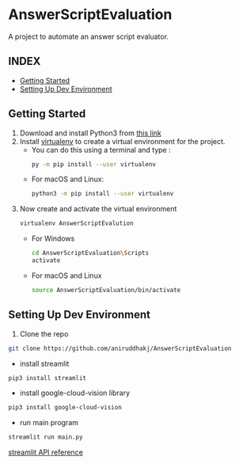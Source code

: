 # AnswerScriptEvaluation

A project to automate an answer script evaluator.

## INDEX
- [Getting Started](https://github.com/aniruddhakj/AnswerScriptEvaluation/blob/main/README.md#getting-started)
- [Setting Up Dev Environment](https://github.com/aniruddhakj/AnswerScriptEvaluation/blob/main/README.md#setting-up-dev-environment)

## Getting Started
1. Download and install Python3 from [this link](https://www.python.org/downloads/)
2. Install [virtualenv](https://pypi.org/project/virtualenv/) to create a virtual environment for the project.
    - You can do this using a terminal and type :
        ```bash
        py -m pip install --user virtualenv
        ```
    - For macOS and Linux:
        ```zsh
        python3 -m pip install --user virtualenv
        ```  
3. Now create and activate the virtual environment
    ```bash
    virtualenv AnswerScriptEvalution
    ```
    - For Windows
        ```bash
        cd AnswerScriptEvaluation\Scripts
        activate
        ```
    - For macOS and Linux
      ```zsh
      source AnswerScriptEvaluation/bin/activate
      ```

## Setting Up Dev Environment

1. Clone the repo

```bash
git clone https://github.com/aniruddhakj/AnswerScriptEvaluation
```

- install streamlit

```bash
pip3 install streamlit
```

- install google-cloud-vision library

```bash
pip3 install google-cloud-vision
```

- run main program

```bash
streamlit run main.py
```

[streamlit API reference](https://docs.streamlit.io/en/stable/)
